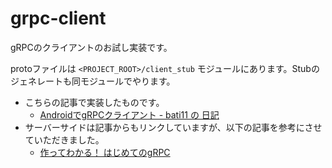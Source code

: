 # grpc-client
gRPCのクライアントのお試し実装です。

protoファイルは `<PROJECT_ROOT>/client_stub` モジュールにあります。Stubのジェネレートも同モジュールでやります。

- こちらの記事で実装したものです。
    - [AndroidでgRPCクライアント - bati11 の 日記](https://bati11blog.hatenablog.com/entry/2023/01/05/000420)
- サーバーサイドは記事からもリンクしていますが、以下の記事を参考にさせていただきました。
    - [作ってわかる！ はじめてのgRPC](https://zenn.dev/hsaki/books/golang-grpc-starting)

